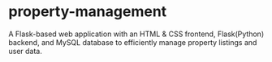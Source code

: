 # property-management
A Flask-based web application with an HTML & CSS frontend, Flask(Python) backend, and MySQL database to efficiently manage property listings and user data.
